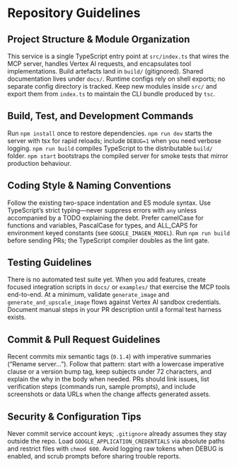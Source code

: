 # Repository Guidelines

## Project Structure & Module Organization
This service is a single TypeScript entry point at `src/index.ts` that wires the MCP server, handles Vertex AI requests, and encapsulates tool implementations. Build artefacts land in `build/` (gitignored). Shared documentation lives under `docs/`. Runtime configs rely on shell exports; no separate config directory is tracked. Keep new modules inside `src/` and export them from `index.ts` to maintain the CLI bundle produced by `tsc`.

## Build, Test, and Development Commands
Run `npm install` once to restore dependencies. `npm run dev` starts the server with tsx for rapid reloads; include `DEBUG=1` when you need verbose logging. `npm run build` compiles TypeScript to the distributable `build/` folder. `npm start` bootstraps the compiled server for smoke tests that mirror production behaviour.

## Coding Style & Naming Conventions
Follow the existing two-space indentation and ES module syntax. Use TypeScript’s strict typing—never suppress errors with `any` unless accompanied by a TODO explaining the debt. Prefer camelCase for functions and variables, PascalCase for types, and ALL_CAPS for environment keyed constants (see `GOOGLE_IMAGEN_MODEL`). Run `npm run build` before sending PRs; the TypeScript compiler doubles as the lint gate.

## Testing Guidelines
There is no automated test suite yet. When you add features, create focused integration scripts in `docs/` or `examples/` that exercise the MCP tools end-to-end. At a minimum, validate `generate_image` and `generate_and_upscale_image` flows against Vertex AI sandbox credentials. Document manual steps in your PR description until a formal test harness exists.

## Commit & Pull Request Guidelines
Recent commits mix semantic tags (`0.1.4`) with imperative summaries (“Rename server…”). Follow that pattern: start with a lowercase imperative clause or a version bump tag, keep subjects under 72 characters, and explain the why in the body when needed. PRs should link issues, list verification steps (commands run, sample prompts), and include screenshots or data URLs when the change affects generated assets.

## Security & Configuration Tips
Never commit service account keys; `.gitignore` already assumes they stay outside the repo. Load `GOOGLE_APPLICATION_CREDENTIALS` via absolute paths and restrict files with `chmod 600`. Avoid logging raw tokens when DEBUG is enabled, and scrub prompts before sharing trouble reports.
